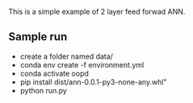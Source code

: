 This is a simple example of 2 layer feed forwad ANN.

## Sample run

* create a folder named data/
* conda env create -f environment.yml
* conda activate oopd
* pip install dist/ann-0.0.1-py3-none-any.whl"
* python run.py